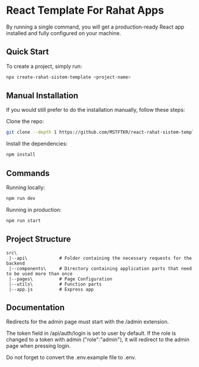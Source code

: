 # React Template For Rahat Apps


By running a single command, you will get a production-ready React app installed and fully configured on your machine. 

## Quick Start

To create a project, simply run:

```bash
npx create-rahat-sistem-template <project-name>
```


## Manual Installation

If you would still prefer to do the installation manually, follow these steps:

Clone the repo:

```bash
git clone --depth 1 https://github.com/MSTFTKR/react-rahat-sistem-template.git
```

Install the dependencies:

```bash
npm install
```

## Commands

Running locally:

```bash
npm run dev
```

Running in production:

```bash
npm run start
```



## Project Structure

```
src\
 |--api\            # Folder containing the necessary requests for the backend
 |--components\     # Directory containing application parts that need to be used more than once
 |--pages\          # Page Configuration
 |--utils\          # Function parts
 |--app.js          # Express app
```

## Documentation

Redirects for the admin page must start with the /admin extension.

The token field in /api/auth/login is set to user by default. If the role is changed to a token with admin ("role":"admin"), it will redirect to the admin page when pressing login.

Do not forget to convert the .env.example file to .env.
